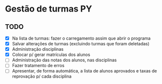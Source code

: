 # Gestão de turmas PY

## TODO

- [x] Na lista de turmas: fazer o carregamento assim que abrir o programa
- [x] Salvar alterações de turmas (excluindo turmas que foram deletadas)
- [x] Administração disciplinas
- [x] Colocar p/ gerar matrículas dos alunos
- [ ] Administração das notas dos alunos, nas disciplinas
- [ ] Fazer tratamento de erros
- [ ] Apresentar, de forma automática, a lista de alunos aprovados e taxas de reprovação p/ cada disciplina
